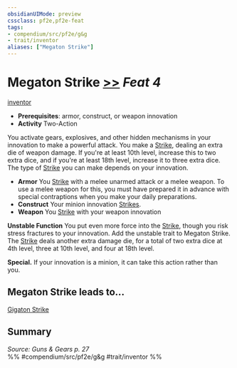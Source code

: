 ```yaml
---
obsidianUIMode: preview
cssclass: pf2e,pf2e-feat
tags:
- compendium/src/pf2e/g&g
- trait/inventor
aliases: ["Megaton Strike"]
---
```

# Megaton Strike  [>>](../../Rules/core-rulebook/chapter-9-playing-the-game.md#Actions "Two-Action") *Feat 4*  
[inventor](../../Rules/traits/inventor-g-g.md)  

- **Prerequisites**: armor, construct, or weapon innovation
- **Activity** Two-Action

You activate gears, explosives, and other hidden mechanisms in your innovation to make a powerful attack. You make a [Strike](../../Rules/actions/strike.md), dealing an extra die of weapon damage. If you're at least 10th level, increase this to two extra dice, and if you're at least 18th level, increase it to three extra dice. The type of [Strike](../../Rules/actions/strike.md) you can make depends on your innovation.

- **Armor** You [Strike](../../Rules/actions/strike.md) with a melee unarmed attack or a melee weapon. To use a melee weapon for this, you must have prepared it in advance with special contraptions when you make your daily preparations.
- **Construct** Your minion innovation [Strikes](../../Rules/actions/strike.md).
- **Weapon** You [Strike](../../Rules/actions/strike.md) with your weapon innovation

**Unstable Function** You put even more force into the [Strike](../../Rules/actions/strike.md), though you risk stress fractures to your innovation. Add the unstable trait to Megaton Strike. The [Strike](../../Rules/actions/strike.md) deals another extra damage die, for a total of two extra dice at 4th level, three at 10th level, and four at 18th level.

**Special.** If your innovation is a minion, it can take this action rather than you.

## Megaton Strike leads to...

[Gigaton Strike](gigaton-strike-g-g.md)

## Summary

*Source: Guns & Gears p. 27*  
%% #compendium/src/pf2e/g&g #trait/inventor %%